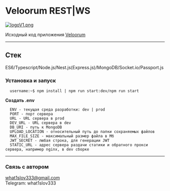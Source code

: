 # Veloorum REST|WS

[![logoV1.png](https://i.postimg.cc/5y6nrqww/logoV1.png)](https://postimg.cc/1V1GnF7t)

Исходный код приложения [Veloorum](https://github.com/What1slov3/veloorum 'Veloorum')

---

## Стек

ES6/Typescript/Node.js/Nest.js(Express.js)/MongoDB/Socket.io/Passport.js

### Установка и запуск

```console
  username:~$ npm install | npm run start:dev/npm run start
```

**Создать .env**

```
  ENV - текущая среда разработки: dev | prod
  PORT - порт сервера
  URL - URL сервера в prod
  DEV_URL - URL сервера в dev
  DB_URI - путь к MongoDB
  UPLOAD_LOCATION - относительный путь до папки сохраняемых файлов
  MAX_FILE_SIZE - максимальный размер файла в Мб
  JWT_SECRET - любая строка, для генерации JWT
  STATIC_URL - адрес сервера раздачи статики и обратного прокси сервера, например nginx, в dev сборке
```

---

### Связь с автором

what1slov333@gmail.com  
Telegram: what1slov333
